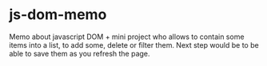 # js-dom-memo
Memo about javascript DOM + mini project who allows to contain some items into a list, to add some, delete or filter them.
Next step would be to be able to save them as you refresh the page.
